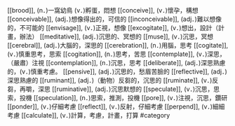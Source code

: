 [[brood]], (n．)一窩幼鳥 (v．)孵蛋，悶想 
[[conceive]], (v．)懷孕，構想 
[[conceivable]], (adj．)想像得出的，可信的 
[[inconceivable]], (adj．)難以想像的，不可能的 
[[envisage]], (v．)正視，想像 
[[excogitate]], (v．)想出，設計（計畫，辦法） 
[[meditative]], (adj．)沉思的、冥想的 
[[muse]], (v．)沉思，冥想 
[[cerebral]], (adj．)大腦的，深思的 
[[cerebration]], (n．)用腦，思考 
[[cogitate]], (v．)慎重思考，思索 
[[cogitation]], (n．)思考，苦思 
[[contemplate]], (v．)深思，（嚴肅）注視 
[[contemplation]], (n．)沉思，思考 
[[deliberate]], (adj．)深思熟慮的，(v．)慎重考慮。 
[[pensive]], (adj．)沉思的，愁眉苦臉的 
[[reflective]], (adj．)深思熟慮的 
[[ruminant]], (adj．)（動物）反芻的，沉思的 
[[ruminate]], (v．)反芻，再嚼，深思 
[[ruminative]], (adj．)沉思默想的 
[[speculate]], (v．)沉思，思索，投機 
[[speculation]], (n．)思索，推測，投機 
[[pore]], (v．)注視，沉思，鑽研 
[[ponder]], (v．)仔細考慮 
[[reflect]], (v．)反射，仔細考慮 
[[perpend]], (v．)細細考慮 
[[calculate]], (v．)計算，考慮，計畫，打算 
#category
